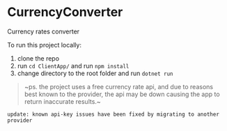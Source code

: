 # CurrencyConverter
Currency rates converter   

To run this project locally: 
1. clone the repo
2. run `cd ClientApp/` and run `npm install`
3. change directory to the root folder and run `dotnet run`   


> ~ps. 
> the project uses a free currency rate api, and due to reasons best known to the provider, the api may be down causing the app to return inaccurate results.~    


`update: known api-key issues have been fixed by migrating to another provider`

